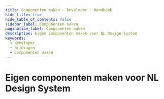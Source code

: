 ```yaml
---
title: Componenten maken · Developer · Handboek
hide_title: true
hide_table_of_contents: false
sidebar_label: Componenten maken
pagination_label: Componenten maken
description: Eigen componenten maken voor NL Design System
keywords:
  - developer
  - bijdragen
  - componenten maken
---
```


# Eigen componenten maken voor NL Design System

